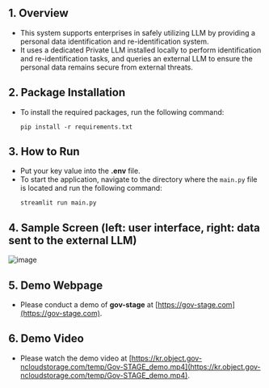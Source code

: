 ## 1. Overview
- This system supports enterprises in safely utilizing LLM by providing a personal data identification and re-identification system.
- It uses a dedicated Private LLM installed locally to perform identification and re-identification tasks, and queries an external LLM to ensure the personal data remains secure from external threats.

## 2. Package Installation
- To install the required packages, run the following command:
  ```
  pip install -r requirements.txt
  ```

## 3. How to Run
- Put your key value into the **.env** file.
- To start the application, navigate to the directory where the `main.py` file is located and run the following command:
  ```
  streamlit run main.py
  ```

## 4. Sample Screen (left: user interface, right: data sent to the external LLM)
![image](https://github.com/user-attachments/assets/761b08c5-6398-499a-9f01-e674a42fbaae)

## 5. Demo Webpage
- Please conduct a demo of **gov-stage** at [https://gov-stage.com](https://gov-stage.com).

## 6. Demo Video
- Please watch the demo video at [https://kr.object.gov-ncloudstorage.com/temp/Gov-STAGE_demo.mp4](https://kr.object.gov-ncloudstorage.com/temp/Gov-STAGE_demo.mp4).
